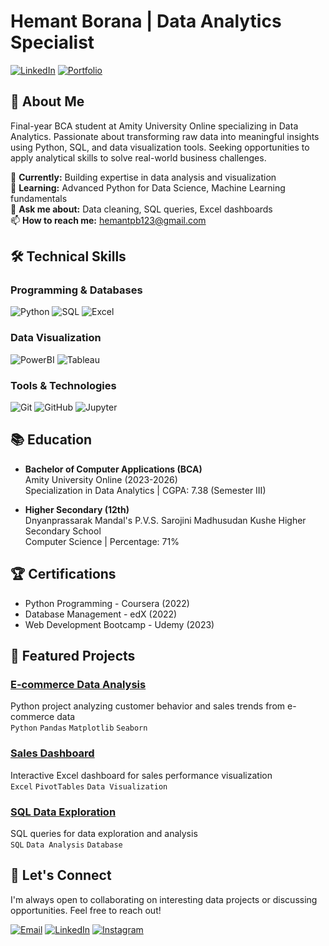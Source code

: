 # Hemant Borana | Data Analytics Specialist

[![LinkedIn](https://img.shields.io/badge/LinkedIn-0077B5?style=for-the-badge&logo=linkedin&logoColor=white)](https://www.linkedin.com/in/hemant-parasmal-borana-17a742289)
[![Portfolio](https://img.shields.io/badge/Portfolio-%23000000.svg?style=for-the-badge&logo=firefox&logoColor=#FF7139)](https://hemantborana.github.io/Portfolio/)

## 👋 About Me

Final-year BCA student at Amity University Online specializing in Data Analytics. Passionate about transforming raw data into meaningful insights using Python, SQL, and data visualization tools. Seeking opportunities to apply analytical skills to solve real-world business challenges.

🔭 **Currently:** Building expertise in data analysis and visualization  
🌱 **Learning:** Advanced Python for Data Science, Machine Learning fundamentals  
💬 **Ask me about:** Data cleaning, SQL queries, Excel dashboards  
📫 **How to reach me:** hemantpb123@gmail.com  

## 🛠 Technical Skills

### Programming & Databases
![Python](https://img.shields.io/badge/Python-3776AB?style=for-the-badge&logo=python&logoColor=white)
![SQL](https://img.shields.io/badge/SQL-4479A1?style=for-the-badge&logo=mysql&logoColor=white)
![Excel](https://img.shields.io/badge/Excel-217346?style=for-the-badge&logo=microsoft-excel&logoColor=white)

### Data Visualization
![PowerBI](https://img.shields.io/badge/PowerBI-F2C811?style=for-the-badge&logo=powerbi&logoColor=black)
![Tableau](https://img.shields.io/badge/Tableau-E97627?style=for-the-badge&logo=tableau&logoColor=white)

### Tools & Technologies
![Git](https://img.shields.io/badge/Git-F05032?style=for-the-badge&logo=git&logoColor=white)
![GitHub](https://img.shields.io/badge/GitHub-181717?style=for-the-badge&logo=github&logoColor=white)
![Jupyter](https://img.shields.io/badge/Jupyter-F37626?style=for-the-badge&logo=jupyter&logoColor=white)

## 📚 Education

- **Bachelor of Computer Applications (BCA)**  
  Amity University Online (2023-2026)  
  Specialization in Data Analytics | CGPA: 7.38 (Semester III)  

- **Higher Secondary (12th)**  
  Dnyanprassarak Mandal's P.V.S. Sarojini Madhusudan Kushe Higher Secondary School  
  Computer Science | Percentage: 71%  

## 🏆 Certifications

- Python Programming - Coursera (2022)
- Database Management - edX (2022)
- Web Development Bootcamp - Udemy (2023)

## 📂 Featured Projects

### [E-commerce Data Analysis](https://hemantborana.github.io/D-OMS/)
Python project analyzing customer behavior and sales trends from e-commerce data  
`Python` `Pandas` `Matplotlib` `Seaborn`

### [Sales Dashboard](https://github.com/hb00112/sales-dashboard)
Interactive Excel dashboard for sales performance visualization  
`Excel` `PivotTables` `Data Visualization`

### [SQL Data Exploration](https://github.com/hb00112/sql-data-exploration)
SQL queries for data exploration and analysis  
`SQL` `Data Analysis` `Database`


## 🤝 Let's Connect

I'm always open to collaborating on interesting data projects or discussing opportunities. Feel free to reach out!

[![Email](https://img.shields.io/badge/Email-D14836?style=for-the-badge&logo=gmail&logoColor=white)](mailto:hemantpb123@gmail.com)
[![LinkedIn](https://img.shields.io/badge/LinkedIn-0077B5?style=for-the-badge&logo=linkedin&logoColor=white)](https://www.linkedin.com/in/hemant-parasmal-borana-17a742289)
[![Instagram](https://img.shields.io/badge/Instagram-E4405F?style=for-the-badge&logo=instagram&logoColor=white)](https://www.instagram.com/hemant_borana_/)
